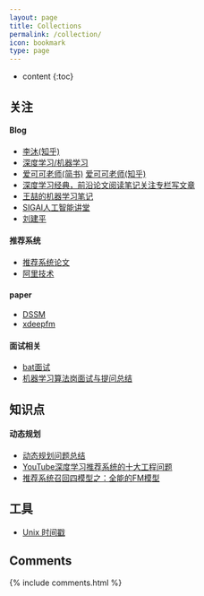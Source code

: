 ```yaml
---
layout: page
title: Collections
permalink: /collection/
icon: bookmark
type: page
---
```


* content
{:toc}

## 关注
#### Blog
* <a href="https://www.zhihu.com/people/mli65/posts" target="_blank"> 李沐(知乎)</a>
* <a href="https://zhuanlan.zhihu.com/JeemyJohn" target="_blank"> 深度学习/机器学习</a>
* <a href="https://www.jianshu.com/u/zqtge6" target="_blank">爱可可老师(简书)</a> <a href="https://www.zhihu.com/collection/115674253" target="_blank">爱可可老师(知乎)</a>
* <a href="https://zhuanlan.zhihu.com/liuyan0612" target="_blank">深度学习经典，前沿论文阅读笔记关注专栏写文章</a>
* <a href="https://zhuanlan.zhihu.com/wangzhenotes" target="_blank">王喆的机器学习笔记</a>
* <a href="https://zhuanlan.zhihu.com/c_201634018" target="_blank">SIGAI人工智能讲堂</a>
* <a href="https://www.cnblogs.com/pinard/" target="_blank">刘建平</a>

#### 推荐系统  
* <a href="https://github.com/hongleizhang/RSPapers" target="_blank">推荐系统论文</a>  
* <a href="https://yq.aliyun.com/teams/111/type_blog?tag_id=13321#team-container" target="_blank">阿里技术</a>  

#### paper
* <a href="https://www.microsoft.com/en-us/research/wp-content/uploads/2016/02/cikm2013_DSSM_fullversion.pdf" target="_blank">DSSM</a>  
* <a href="https://arxiv.org/pdf/1803.05170.pdf" target="_blank">xdeepfm</a>  

#### 面试相关
* <a href="https://zhuanlan.zhihu.com/c_140166199" target="_blank">bat面试</a>
* <a href="https://zhuanlan.zhihu.com/p/58434325?utm_source=wechat_session&utm_medium=social" target="_blank">机器学习算法岗面试与提问总结</a>

## 知识点
#### 动态规划
* <a href="https://zhuanlan.zhihu.com/p/33574315" target="_blank">动态规划问题总结</a>
* <a href="https://zhuanlan.zhihu.com/p/52504407" target="_blank">YouTube深度学习推荐系统的十大工程问题</a>
* <a href="https://zhuanlan.zhihu.com/p/58160982" target="_blank">推荐系统召回四模型之：全能的FM模型</a>

## 工具
* <a href="http://tool.chinaz.com/Tools/unixtime.aspx" target="_blank"> Unix 时间戳</a>



## Comments

{% include comments.html %}
